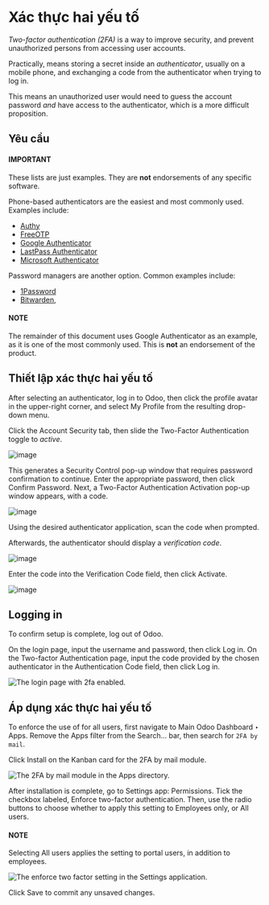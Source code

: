 # Xác thực hai yếu tố

*Two-factor authentication (2FA)* is a way to improve security, and prevent unauthorized persons
from accessing user accounts.

Practically,  means storing a secret inside an *authenticator*, usually on a mobile phone, and
exchanging a code from the authenticator when trying to log in.

This means an unauthorized user would need to guess the account password *and* have access to the
authenticator, which is a more difficult proposition.

## Yêu cầu

#### IMPORTANT
These lists are just examples. They are **not** endorsements of any specific software.

Phone-based authenticators are the easiest and most commonly used. Examples include:

- [Authy](https://authy.com/)
- [FreeOTP](https://freeotp.github.io/)
- [Google Authenticator](https://support.google.com/accounts/answer/1066447?hl=en)
- [LastPass Authenticator](https://lastpass.com/auth/)
- [Microsoft Authenticator](https://www.microsoft.com/en-gb/account/authenticator?cmp=h66ftb_42hbak)

Password managers are another option. Common examples include:

- [1Password](https://support.1password.com/one-time-passwords/)
- [Bitwarden](https://bitwarden.com/help/article/authenticator-keys/),

#### NOTE
The remainder of this document uses Google Authenticator as an example, as it is one of the most
commonly used. This is **not** an endorsement of the product.

## Thiết lập xác thực hai yếu tố

After selecting an authenticator, log in to Odoo, then click the profile avatar in the upper-right
corner, and select My Profile from the resulting drop-down menu.

Click the Account Security tab, then slide the Two-Factor Authentication
toggle to *active*.

![image](../../../_images/account-security.png)

This generates a Security Control pop-up window that requires password confirmation to
continue. Enter the appropriate password, then click Confirm Password. Next, a
Two-Factor Authentication Activation pop-up window appears, with a  code.

![image](../../../_images/qr-code1.png)

Using the desired authenticator application, scan the  code when prompted.

Afterwards, the authenticator should display a *verification code*.

![image](../../../_images/authenticator.png)

Enter the code into the Verification Code field, then click Activate.

![image](../../../_images/2fa-enabled.png)

## Logging in

To confirm  setup is complete, log out of Odoo.

On the login page, input the username and password, then click Log in. On the
Two-factor Authentication page, input the code provided by the chosen authenticator in
the Authentication Code field, then click Log in.

![The login page with 2fa enabled.](../../../_images/2fa-login.png)

## Áp dụng xác thực hai yếu tố

To enforce the use of  for all users, first navigate to Main Odoo Dashboard ‣
Apps. Remove the Apps filter from the Search... bar, then search for `2FA
by mail`.

Click Install on the Kanban card for the 2FA by mail module.

![The 2FA by mail module in the Apps directory.](../../../_images/2FA-by-mail.png)

After installation is complete, go to Settings app: Permissions. Tick the checkbox
labeled, Enforce two-factor authentication. Then, use the radio buttons to choose
whether to apply this setting to Employees only, or All users.

#### NOTE
Selecting All users applies the setting to portal users, in addition to employees.

![The enforce two factor setting in the Settings application.](../../../_images/enforce-settings.png)

Click Save to commit any unsaved changes.

